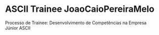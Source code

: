 # ASCII Trainee JoaoCaioPereiraMelo
 Processo de Trainee: Desenvolvimento de Competências na Empresa Júnior ASCII
